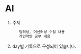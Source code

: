 # AI

  1. 주제
      ```markdown
         딥러닝, 머신러닝 수업 내용
         개인적인 공부 내용
      ```
  2. day별 기록으로 구성되어 있습니다.
